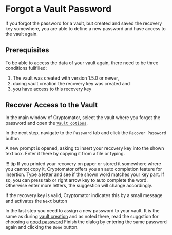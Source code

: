 # Forgot a Vault Password

If you forgot the password for a vault, but created and saved the recovery key somewhere, you are able to define a new password and have access to the vault again.

## Prerequisites

To be able to access the data of your vault again, there need to be three conditions fullfilled:

1. The vault was created with version 1.5.0 or newer,
1. during vault creation the recovery key was created and
1. you have access to this recovery key

## Recover Access to the Vault

In the main window of Cryptomator, select the vault where you forgot the password and open the [`Vault options`](TODO).

[//]: # (TODO: add picture with "ForgotPassword" vault)

In the next step, navigate to the `Password` tab and click the `Recover Password` button.

[//]: # (TODO: add picture with vault options password tab)

A new prompt is opened, asking to insert your recovery key into the shown text box. Enter it there by copying it from a file or typing.

!!! tip
If you printed your recovery on paper or stored it somewhere where you cannot copy it, Cryptomator offers you an auto completion feature for insertion.
Type a letter and see if the shown word matches your key part.
If so, you can press tab or right arrow key to auto complete the word.
Otherwise enter more letters, the suggestion will change accordingly.

[//]: # (TODO: picture with recovery key insertion prompt incl. auto complete feature)

If the recovery key is valid, Cryptomator indicates this by a small message and activates the `Next` button

[//]: # (TODO: picture with recovery key insertion prompt with valid key)

In the last step you need to assign a new password to your vault.
It is the same as during [vault creation](./adding-vaults.md#3.-choose-a-password) and as noted there, read the suggstion for choosing a [good password](../security/advice.md#good-passwords)
Finish the dialog by entering the same password again and clicking the `Done` button.